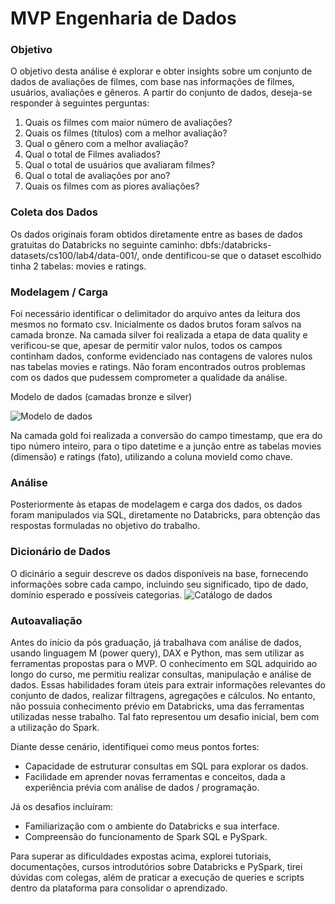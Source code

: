 # MVP Engenharia de Dados

### Objetivo
O objetivo desta análise é explorar e obter insights sobre um conjunto de dados de avaliações de filmes, com base nas informações de filmes, usuários, avaliações e gêneros. 
A partir do conjunto de dados, deseja-se responder à seguintes perguntas:
1. Quais os filmes com maior número de avaliações?
2. Quais os filmes (títulos) com a melhor avaliação?
3. Qual o gênero com a melhor avaliação?
4. Qual o total de Filmes avaliados?
5. Qual o total de usuários que avaliaram filmes?
6. Qual o total de avaliações por ano?
7.  Quais os filmes com as piores avaliações?

### Coleta dos Dados
Os dados originais foram obtidos diretamente entre as bases de dados gratuitas do Databricks no seguinte caminho: dbfs:/databricks-datasets/cs100/lab4/data-001/, onde dentificou-se que o dataset escolhido tinha 2 tabelas: movies e ratings.

### Modelagem / Carga
Foi necessário identificar o delimitador do arquivo antes da leitura dos mesmos no formato csv. Inicialmente os dados brutos foram salvos na camada bronze. Na camada silver foi realizada a etapa de data quality e verificou-se que, apesar de permitir valor nulos, todos os campos continham dados, conforme evidenciado nas contagens de valores nulos nas tabelas movies e ratings. Não foram encontrados outros problemas com os dados que pudessem comprometer a qualidade da análise. 

Modelo de dados (camadas bronze e silver)

![Modelo de dados](https://github.com/user-attachments/assets/33939785-ad83-42aa-8c9b-7ef357ee2523)


Na camada gold foi realizada a conversão do campo timestamp, que era do tipo número inteiro, para o tipo datetime e a junção entre as tabelas movies (dimensão) e ratings (fato), utilizando a coluna movieId como chave.

### Análise
Posteriormente às etapas de modelagem e carga dos dados, os dados foram manipulados via SQL, diretamente no Databricks, para obtenção das respostas formuladas no objetivo do trabalho.

### Dicionário de Dados
O dicinário a seguir descreve os dados disponíveis na base, fornecendo informações sobre cada campo, incluindo seu significado, tipo de dado, domínio esperado e possíveis categorias.
![Catálogo de dados](https://github.com/user-attachments/assets/ca12f31f-b591-45e8-92d1-c631a17cf227)

### Autoavaliação
Antes do início da pós graduação, já trabalhava com análise de dados, usando linguagem M (power query), DAX e Python, mas sem utilizar as ferramentas propostas para o MVP. 
O conhecimento em SQL adquirido ao longo do curso, me permitiu realizar consultas, manipulação e análise de dados. 
Essas habilidades foram úteis para extrair informações relevantes do conjunto de dados, realizar filtragens, agregações e cálculos.
No entanto, não possuia conhecimento prévio em Databricks, uma das ferramentas utilizadas nesse trabalho. Tal fato representou um desafio inicial, bem com a utilização do Spark.

Diante desse cenário, identifiquei como meus pontos fortes:
- Capacidade de estruturar consultas em SQL para explorar os dados.
- Facilidade em aprender novas ferramentas e conceitos, dada a experiência prévia com análise de dados / programação.

Já os desafios incluíram:
- Familiarização com o ambiente do Databricks e sua interface.
- Compreensão do funcionamento de Spark SQL e PySpark.

Para superar as dificuldades expostas acima, explorei tutoriais, documentações, cursos introdutórios sobre Databricks e PySpark, tirei dúvidas com colegas, além de praticar a execução de queries e scripts dentro da plataforma para consolidar o aprendizado.

